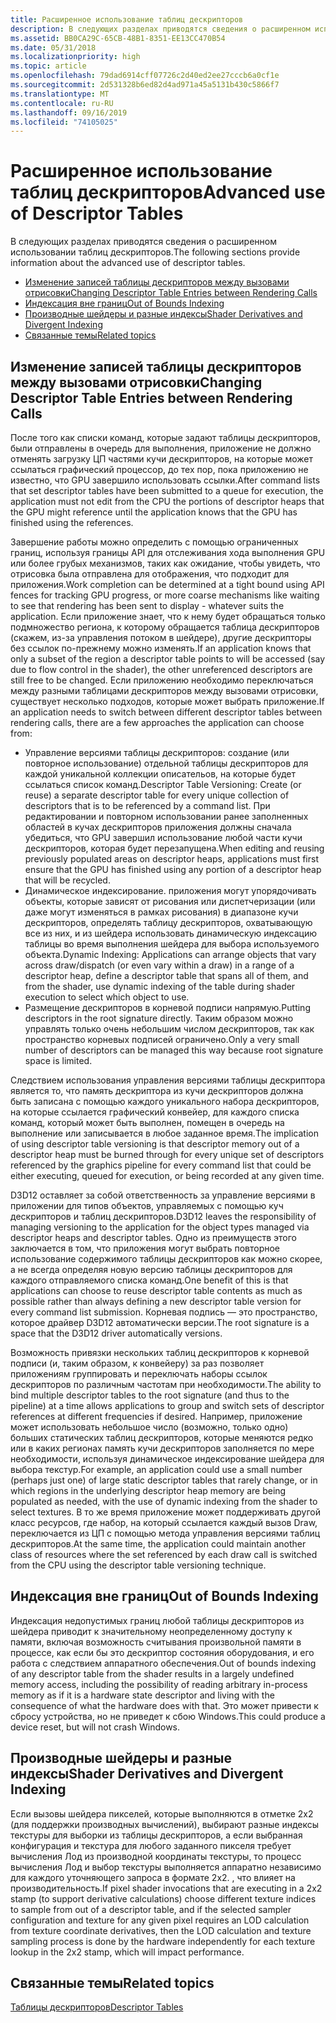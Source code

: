 ```yaml
---
title: Расширенное использование таблиц дескрипторов
description: В следующих разделах приводятся сведения о расширенном использовании таблиц дескрипторов.
ms.assetid: BB0CA29C-65CB-48B1-8351-EE13CC470B54
ms.date: 05/31/2018
ms.localizationpriority: high
ms.topic: article
ms.openlocfilehash: 79dad6914cff07726c2d40ed2ee27cccb6a0cf1e
ms.sourcegitcommit: 2d531328b6ed82d4ad971a45a5131b430c5866f7
ms.translationtype: MT
ms.contentlocale: ru-RU
ms.lasthandoff: 09/16/2019
ms.locfileid: "74105025"
---
```

# <a name="advanced-use-of-descriptor-tables"></a><span data-ttu-id="ce776-103">Расширенное использование таблиц дескрипторов</span><span class="sxs-lookup"><span data-stu-id="ce776-103">Advanced use of Descriptor Tables</span></span>

<span data-ttu-id="ce776-104">В следующих разделах приводятся сведения о расширенном использовании таблиц дескрипторов.</span><span class="sxs-lookup"><span data-stu-id="ce776-104">The following sections provide information about the advanced use of descriptor tables.</span></span>

-   [<span data-ttu-id="ce776-105">Изменение записей таблицы дескрипторов между вызовами отрисовки</span><span class="sxs-lookup"><span data-stu-id="ce776-105">Changing Descriptor Table Entries between Rendering Calls</span></span>](#changing-descriptor-table-entries-between-rendering-calls)
-   [<span data-ttu-id="ce776-106">Индексация вне границ</span><span class="sxs-lookup"><span data-stu-id="ce776-106">Out of Bounds Indexing</span></span>](#out-of-bounds-indexing)
-   [<span data-ttu-id="ce776-107">Производные шейдеры и разные индексы</span><span class="sxs-lookup"><span data-stu-id="ce776-107">Shader Derivatives and Divergent Indexing</span></span>](#shader-derivatives-and-divergent-indexing)
-   [<span data-ttu-id="ce776-108">Связанные темы</span><span class="sxs-lookup"><span data-stu-id="ce776-108">Related topics</span></span>](#related-topics)

## <a name="changing-descriptor-table-entries-between-rendering-calls"></a><span data-ttu-id="ce776-109">Изменение записей таблицы дескрипторов между вызовами отрисовки</span><span class="sxs-lookup"><span data-stu-id="ce776-109">Changing Descriptor Table Entries between Rendering Calls</span></span>

<span data-ttu-id="ce776-110">После того как списки команд, которые задают таблицы дескрипторов, были отправлены в очередь для выполнения, приложение не должно отменять загрузку ЦП частями кучи дескрипторов, на которые может ссылаться графический процессор, до тех пор, пока приложению не известно, что GPU завершило использовать ссылки.</span><span class="sxs-lookup"><span data-stu-id="ce776-110">After command lists that set descriptor tables have been submitted to a queue for execution, the application must not edit from the CPU the portions of descriptor heaps that the GPU might reference until the application knows that the GPU has finished using the references.</span></span>

<span data-ttu-id="ce776-111">Завершение работы можно определить с помощью ограниченных границ, используя границы API для отслеживания хода выполнения GPU или более грубых механизмов, таких как ожидание, чтобы увидеть, что отрисовка была отправлена для отображения, что подходит для приложения.</span><span class="sxs-lookup"><span data-stu-id="ce776-111">Work completion can be determined at a tight bound using API fences for tracking GPU progress, or more coarse mechanisms like waiting to see that rendering has been sent to display - whatever suits the application.</span></span> <span data-ttu-id="ce776-112">Если приложение знает, что к нему будет обращаться только подмножество региона, к которому обращается таблица дескрипторов (скажем, из-за управления потоком в шейдере), другие дескрипторы без ссылок по-прежнему можно изменять.</span><span class="sxs-lookup"><span data-stu-id="ce776-112">If an application knows that only a subset of the region a descriptor table points to will be accessed (say due to flow control in the shader), the other unreferenced descriptors are still free to be changed.</span></span> <span data-ttu-id="ce776-113">Если приложению необходимо переключаться между разными таблицами дескрипторов между вызовами отрисовки, существует несколько подходов, которые может выбрать приложение.</span><span class="sxs-lookup"><span data-stu-id="ce776-113">If an application needs to switch between different descriptor tables between rendering calls, there are a few approaches the application can choose from:</span></span>

-   <span data-ttu-id="ce776-114">Управление версиями таблицы дескрипторов: создание (или повторное использование) отдельной таблицы дескрипторов для каждой уникальной коллекции описательов, на которые будет ссылаться список команд.</span><span class="sxs-lookup"><span data-stu-id="ce776-114">Descriptor Table Versioning: Create (or reuse) a separate descriptor table for every unique collection of descriptors that is to be referenced by a command list.</span></span> <span data-ttu-id="ce776-115">При редактировании и повторном использовании ранее заполненных областей в кучах дескрипторов приложения должны сначала убедиться, что GPU завершил использование любой части кучи дескрипторов, которая будет перезапущена.</span><span class="sxs-lookup"><span data-stu-id="ce776-115">When editing and reusing previously populated areas on descriptor heaps, applications must first ensure that the GPU has finished using any portion of a descriptor heap that will be recycled.</span></span>
-   <span data-ttu-id="ce776-116">Динамическое индексирование. приложения могут упорядочивать объекты, которые зависят от рисования или диспетчеризации (или даже могут изменяться в рамках рисования) в диапазоне кучи дескрипторов, определять таблицу дескрипторов, охватывающую все из них, и из шейдера использовать динамическую индексацию таблицы во время выполнения шейдера для выбора используемого объекта.</span><span class="sxs-lookup"><span data-stu-id="ce776-116">Dynamic Indexing: Applications can arrange objects that vary across draw/dispatch (or even vary within a draw) in a range of a descriptor heap, define a descriptor table that spans all of them, and from the shader, use dynamic indexing of the table during shader execution to select which object to use.</span></span>
-   <span data-ttu-id="ce776-117">Размещение дескрипторов в корневой подписи напрямую.</span><span class="sxs-lookup"><span data-stu-id="ce776-117">Putting descriptors in the root signature directly.</span></span> <span data-ttu-id="ce776-118">Таким образом можно управлять только очень небольшим числом дескрипторов, так как пространство корневых подписей ограничено.</span><span class="sxs-lookup"><span data-stu-id="ce776-118">Only a very small number of descriptors can be managed this way because root signature space is limited.</span></span>

<span data-ttu-id="ce776-119">Следствием использования управления версиями таблицы дескриптора является то, что память дескриптора из кучи дескрипторов должна быть записана с помощью каждого уникального набора дескрипторов, на которые ссылается графический конвейер, для каждого списка команд, который может быть выполнен, помещен в очередь на выполнение или записывается в любое заданное время.</span><span class="sxs-lookup"><span data-stu-id="ce776-119">The implication of using descriptor table versioning is that descriptor memory out of a descriptor heap must be burned through for every unique set of descriptors referenced by the graphics pipeline for every command list that could be either executing, queued for execution, or being recorded at any given time.</span></span>

<span data-ttu-id="ce776-120">D3D12 оставляет за собой ответственность за управление версиями в приложении для типов объектов, управляемых с помощью куч дескрипторов и таблиц дескрипторов.</span><span class="sxs-lookup"><span data-stu-id="ce776-120">D3D12 leaves the responsibility of managing versioning to the application for the object types managed via descriptor heaps and descriptor tables.</span></span> <span data-ttu-id="ce776-121">Одно из преимуществ этого заключается в том, что приложения могут выбрать повторное использование содержимого таблицы дескрипторов как можно скорее, а не всегда определяя новую версию таблицы дескрипторов для каждого отправляемого списка команд.</span><span class="sxs-lookup"><span data-stu-id="ce776-121">One benefit of this is that applications can choose to reuse descriptor table contents as much as possible rather than always defining a new descriptor table version for every command list submission.</span></span> <span data-ttu-id="ce776-122">Корневая подпись — это пространство, которое драйвер D3D12 автоматически версии.</span><span class="sxs-lookup"><span data-stu-id="ce776-122">The root signature is a space that the D3D12 driver automatically versions.</span></span>

<span data-ttu-id="ce776-123">Возможность привязки нескольких таблиц дескрипторов к корневой подписи (и, таким образом, к конвейеру) за раз позволяет приложениям группировать и переключать наборы ссылок дескрипторов по различным частотам при необходимости.</span><span class="sxs-lookup"><span data-stu-id="ce776-123">The ability to bind multiple descriptor tables to the root signature (and thus to the pipeline) at a time allows applications to group and switch sets of descriptor references at different frequencies if desired.</span></span> <span data-ttu-id="ce776-124">Например, приложение может использовать небольшое число (возможно, только одно) больших статических таблиц дескрипторов, которые меняются редко или в каких регионах память кучи дескрипторов заполняется по мере необходимости, используя динамическое индексирование шейдера для выбора текстур.</span><span class="sxs-lookup"><span data-stu-id="ce776-124">For example, an application could use a small number (perhaps just one) of large static descriptor tables that rarely change, or in which regions in the underlying descriptor heap memory are being populated as needed, with the use of dynamic indexing from the shader to select textures.</span></span> <span data-ttu-id="ce776-125">В то же время приложение может поддерживать другой класс ресурсов, где набор, на который ссылается каждый вызов Draw, переключается из ЦП с помощью метода управления версиями таблиц дескрипторов.</span><span class="sxs-lookup"><span data-stu-id="ce776-125">At the same time, the application could maintain another class of resources where the set referenced by each draw call is switched from the CPU using the descriptor table versioning technique.</span></span>

## <a name="out-of-bounds-indexing"></a><span data-ttu-id="ce776-126">Индексация вне границ</span><span class="sxs-lookup"><span data-stu-id="ce776-126">Out of Bounds Indexing</span></span>

<span data-ttu-id="ce776-127">Индексация недопустимых границ любой таблицы дескрипторов из шейдера приводит к значительному неопределенному доступу к памяти, включая возможность считывания произвольной памяти в процессе, как если бы это дескриптор состояния оборудования, и его работа с следствием аппаратного обеспечения.</span><span class="sxs-lookup"><span data-stu-id="ce776-127">Out of bounds indexing of any descriptor table from the shader results in a largely undefined memory access, including the possibility of reading arbitrary in-process memory as if it is a hardware state descriptor and living with the consequence of what the hardware does with that.</span></span> <span data-ttu-id="ce776-128">Это может привести к сбросу устройства, но не приведет к сбою Windows.</span><span class="sxs-lookup"><span data-stu-id="ce776-128">This could produce a device reset, but will not crash Windows.</span></span>

## <a name="shader-derivatives-and-divergent-indexing"></a><span data-ttu-id="ce776-129">Производные шейдеры и разные индексы</span><span class="sxs-lookup"><span data-stu-id="ce776-129">Shader Derivatives and Divergent Indexing</span></span>

<span data-ttu-id="ce776-130">Если вызовы шейдера пикселей, которые выполняются в отметке 2x2 (для поддержки производных вычислений), выбирают разные индексы текстуры для выборки из таблицы дескрипторов, а если выбранная конфигурация и текстура для любого заданного пикселя требует вычисления Лод из производной координаты текстуры, то процесс вычисления Лод и выбор текстуры выполняется аппаратно независимо для каждого уточняющего запроса в формате 2x2. , что влияет на производительность.</span><span class="sxs-lookup"><span data-stu-id="ce776-130">If pixel shader invocations that are executing in a 2x2 stamp (to support derivative calculations) choose different texture indices to sample from out of a descriptor table, and if the selected sampler configuration and texture for any given pixel requires an LOD calculation from texture coordinate derivatives, then the LOD calculation and texture sampling process is done by the hardware independently for each texture lookup in the 2x2 stamp, which will impact performance.</span></span>

## <a name="related-topics"></a><span data-ttu-id="ce776-131">Связанные темы</span><span class="sxs-lookup"><span data-stu-id="ce776-131">Related topics</span></span>

<dl> <dt>

[<span data-ttu-id="ce776-132">Таблицы дескрипторов</span><span class="sxs-lookup"><span data-stu-id="ce776-132">Descriptor Tables</span></span>](descriptor-tables.md)
</dt> </dl>

 

 




